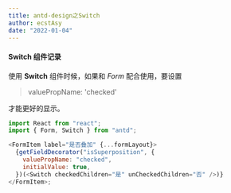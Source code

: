 ```yaml
---
title: antd-design之Switch
author: ecstAsy
date: "2022-01-04"
---
```


#### Switch 组件记录

使用 **Switch** 组件时候，如果和 _Form_ 配合使用，要设置

> valuePropName: 'checked'

才能更好的显示。

```js
import React from "react";
import { Form, Switch } from "antd";

<FormItem label="是否叠加" {...formLayout}>
  {getFieldDecorator("isSuperposition", {
    valuePropName: "checked",
    initialValue: true,
  })(<Switch checkedChildren="是" unCheckedChildren="否" />)}
</FormItem>;
```
